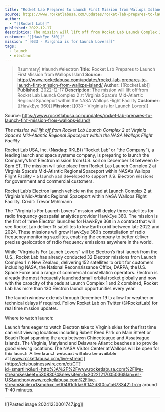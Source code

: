 ```yaml
---
title: "Rocket Lab Prepares to Launch First Mission from Wallops Island "
source: https://www.rocketlabusa.com/updates/rocket-lab-prepares-to-launch-first-mission-from-wallops-island/
author:
  - "[[Rocket Lab]]"
published: 2022-12-17
description: The mission will lift off from Rocket Lab Launch Complex 2 at Virginia Space’s Mid-Atlantic Regional Spaceport within the NASA Wallops Flight Facility
customer: "[[HawkEye 360]]"
mission: "[[033 - Virginia is for Launch Lovers]]"
tags:
  - launch
  - electron
---
```

>[!summary]
#launch #electron
**Title:** Rocket Lab Prepares to Launch First Mission from Wallops Island 
**Source:** https://www.rocketlabusa.com/updates/rocket-lab-prepares-to-launch-first-mission-from-wallops-island/
**Author:** [[Rocket Lab]]
**Published:** 2022-12-17
**Description:** The mission will lift off from Rocket Lab Launch Complex 2 at Virginia Space’s Mid-Atlantic Regional Spaceport within the NASA Wallops Flight Facility
**Customer:** [[HawkEye 360]]
**Mission:** [[033 - Virginia is for Launch Lovers]]

Source: https://www.rocketlabusa.com/updates/rocket-lab-prepares-to-launch-first-mission-from-wallops-island/

*The mission will lift off from Rocket Lab Launch Complex 2 at Virginia Space’s Mid-Atlantic Regional Spaceport within the NASA Wallops Flight Facility*

Rocket Lab USA, Inc. (Nasdaq: RKLB) (“Rocket Lab” or “the Company”), a leading launch and space systems company, is preparing to launch the Company’s first Electron mission from U.S. soil on December 18 between 6-8pm ET. The mission will take place from Rocket Lab Launch Complex 2 at Virginia Space’s Mid-Atlantic Regional Spaceport within NASA’s Wallops Flight Facility – a launch pad developed to support U.S. Electron missions for government and commercial customers.

Rocket Lab's Electron launch vehicle on the pad at Launch Complex 2 at Virginia's Mid-Atlantic Regional Spaceport within NASA Wallops Flight Facility. Credit: Trevor Mahlmann

The “Virginia Is For Launch Lovers” mission will deploy three satellites for radio frequency geospatial analytics provider HawkEye 360. The mission is the first of three Electron launches for HawkEye 360 in a contract that will see Rocket Lab deliver 15 satellites to low Earth orbit between late 2022 and 2024. These missions will grow HawkEye 360’s constellation of radio frequency monitoring satellites, enabling the company to better deliver precise geolocation of radio frequency emissions anywhere in the world.

While “Virginia Is For Launch Lovers” will be Electron’s first launch from the U.S., Rocket Lab has already conducted 32 Electron missions from Launch Complex 1 in New Zealand, delivering 152 satellites to orbit for customers including NASA, the National Reconnaissance Office, DARPA, the U.S. Space Force and a range of commercial constellation operators. Electron is already the most frequently launched small orbital rocket globally and now with the capacity of the pads at Launch Complex 1 and 2 combined, Rocket Lab has more than 130 Electron launch opportunities every year.

The launch window extends through December 19 to allow for weather or technical delays if required. Follow Rocket Lab on Twitter (@RocketLab) for real time mission updates.

Where to watch launch:

Launch fans eager to watch Electron take to Virginia skies for the first time can visit viewing locations including Robert Reed Park on Main Street or Beach Road spanning the area between Chincoteague and Assateague Islands. The Virginia, Maryland and Delaware Atlantic beaches also provide good viewing locations. The NASA Visitor Center at Wallops will be open for this launch. A live launch webcast will also be available at [www.rocketlabusa.com/live-stream](https://cts.businesswire.com/ct/CT?id=smartlink&url=http%3A%2F%2Fwww.rocketlabusa.com%2Flive-stream&esheet=53083074&newsitemid=20221217005036&lan=en-US&anchor=www.rocketlabusa.com%2Flive-stream&index=1&md5=cbe00461c1da66ff42d3f0ca1b673342) from around T-40 minutes.

---

![[Pasted image 20241230001747.jpg]]